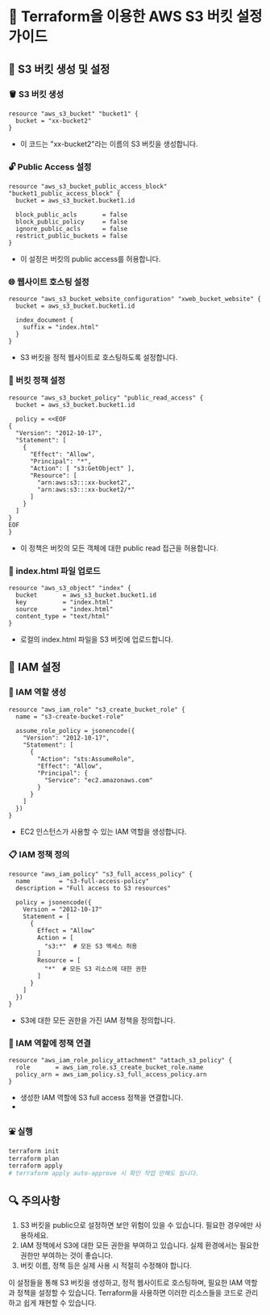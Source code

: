 # 🚀 Terraform을 이용한 AWS S3 버킷 설정 가이드

## 📁 S3 버킷 생성 및 설정

### 🪣 S3 버킷 생성
```hcl
resource "aws_s3_bucket" "bucket1" {
  bucket = "xx-bucket2"
}
```
- 이 코드는 "xx-bucket2"라는 이름의 S3 버킷을 생성합니다.

### 🔓 Public Access 설정
```hcl
resource "aws_s3_bucket_public_access_block" "bucket1_public_access_block" {
  bucket = aws_s3_bucket.bucket1.id

  block_public_acls       = false
  block_public_policy     = false
  ignore_public_acls      = false
  restrict_public_buckets = false
}
```
- 이 설정은 버킷의 public access를 허용합니다. 

### 🌐 웹사이트 호스팅 설정
```hcl
resource "aws_s3_bucket_website_configuration" "xweb_bucket_website" {
  bucket = aws_s3_bucket.bucket1.id

  index_document {
    suffix = "index.html"
  }
}
```
- S3 버킷을 정적 웹사이트로 호스팅하도록 설정합니다.

### 📜 버킷 정책 설정
```hcl
resource "aws_s3_bucket_policy" "public_read_access" {
  bucket = aws_s3_bucket.bucket1.id

  policy = <<EOF
{
  "Version": "2012-10-17",
  "Statement": [
    {
      "Effect": "Allow",
      "Principal": "*",
      "Action": [ "s3:GetObject" ],
      "Resource": [
        "arn:aws:s3:::xx-bucket2",
        "arn:aws:s3:::xx-bucket2/*"
      ]
    }
  ]
}
EOF
}
```
- 이 정책은 버킷의 모든 객체에 대한 public read 접근을 허용합니다.

### 📄 index.html 파일 업로드
```hcl
resource "aws_s3_object" "index" {
  bucket       = aws_s3_bucket.bucket1.id
  key          = "index.html"
  source       = "index.html"  
  content_type = "text/html"
}
```
- 로컬의 index.html 파일을 S3 버킷에 업로드합니다.

## 👤 IAM 설정

### 🔑 IAM 역할 생성
```hcl
resource "aws_iam_role" "s3_create_bucket_role" {
  name = "s3-create-bucket-role"
   
  assume_role_policy = jsonencode({
    "Version": "2012-10-17",
    "Statement": [
      {
        "Action": "sts:AssumeRole",
        "Effect": "Allow",
        "Principal": {
          "Service": "ec2.amazonaws.com"
        }
      }
    ]
  })
}
```
- EC2 인스턴스가 사용할 수 있는 IAM 역할을 생성합니다.

### 📋 IAM 정책 정의
```hcl
resource "aws_iam_policy" "s3_full_access_policy" {
  name        = "s3-full-access-policy"
  description = "Full access to S3 resources"
   
  policy = jsonencode({
    Version = "2012-10-17"
    Statement = [
      {
        Effect = "Allow"
        Action = [
          "s3:*"  # 모든 S3 액세스 허용
        ]
        Resource = [
          "*"  # 모든 S3 리소스에 대한 권한
        ]
      }
    ]
  })
}
```
- S3에 대한 모든 권한을 가진 IAM 정책을 정의합니다.

### 🔗 IAM 역할에 정책 연결
```hcl
resource "aws_iam_role_policy_attachment" "attach_s3_policy" {
  role       = aws_iam_role.s3_create_bucket_role.name
  policy_arn = aws_iam_policy.s3_full_access_policy.arn
}
```
- 생성한 IAM 역할에 S3 full access 정책을 연결합니다.
- 
### ⛲ 실행
```sh
terraform init
terraform plan
terraform apply
# terraform apply auto-approve 시 확인 작업 안해도 됩니다.
```

## 🔍 주의사항
1. S3 버킷을 public으로 설정하면 보안 위험이 있을 수 있습니다. 필요한 경우에만 사용하세요.
2. IAM 정책에서 S3에 대한 모든 권한을 부여하고 있습니다. 실제 환경에서는 필요한 권한만 부여하는 것이 좋습니다.
3. 버킷 이름, 정책 등은 실제 사용 시 적절히 수정해야 합니다.

이 설정들을 통해 S3 버킷을 생성하고, 정적 웹사이트로 호스팅하며, 필요한 IAM 역할과 정책을 설정할 수 있습니다. Terraform을 사용하면 이러한 리소스들을 코드로 관리하고 쉽게 재현할 수 있습니다.
